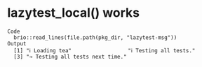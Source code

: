 # lazytest_local() works

    Code
      brio::read_lines(file.path(pkg_dir, "lazytest-msg"))
    Output
      [1] "ℹ Loading tea"                  "ℹ Testing all tests."          
      [3] "→ Testing all tests next time."

